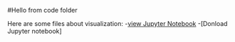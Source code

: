 
#Hello from code folder

Here are some files about visualization:
-[view Jupyter Notebook]()
-[Donload Jupyter notebook]
